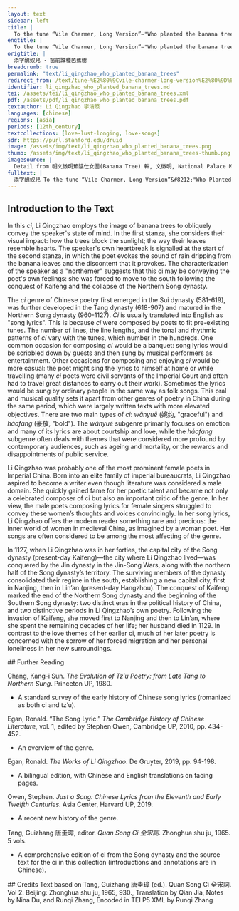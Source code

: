 ```yaml
---
layout: text
sidebar: left
title: |
  To the tune “Vile Charmer, Long Version”—"Who planted the banana trees in front of the window | 添字醜奴兒 · 窗前誰種芭蕉樹
engtitle: |
  To the tune “Vile Charmer, Long Version”—"Who planted the banana trees in front of the window
origtitle: |
  添字醜奴兒 · 窗前誰種芭蕉樹
breadcrumb: true
permalink: "text/li_qingzhao_who_planted_banana_trees"
redirect_from: /text/tune-%E2%80%9Cvile-charmer-long-version%E2%80%9D%E2%80%94who-planted-banana-trees-front-window
identifier: li_qingzhao_who_planted_banana_trees.md
tei: /assets/tei/li_qingzhao_who_planted_banana_trees.xml
pdf: /assets/pdf/li_qingzhao_who_planted_banana_trees.pdf
textauthor: Li Qingzhao 李清照
languages: [chinese]
regions: [asia]
periods: [12th_century]
textcollections: [love-lust-longing, love-songs]
sdr: https://purl.stanford.edu/druid 
image: /assets/img/text/li_qingzhao_who_planted_banana_trees.png
thumb: /assets/img/text/li_qingzhao_who_planted_banana_trees-thumb.png
imagesource: |
  Detail from 明文徵明蕉陰仕女圖(Banana Tree) 軸, 文徵明, National Palace Museum, Accession Number: K2A001339N000000000PAA [Public Domian]
fulltext: |
  添字醜奴兒 To the tune “Vile Charmer, Long Version”&#8212;"Who Planted" 窗前誰種芭蕉樹， Who planted the banana trees in front of the window? 陰滿中庭。 The shade fills up the courtyard. 陰滿中庭。 The shade fills up the courtyard. 葉葉心心 One leaf after another, one heart after another, 舒捲有餘情。 folding and unfolding, with too much feeling. 傷心枕上三更雨， Heartbroken on the pillow, the rain in the third hourThe third hour of the traditional Chinese clock refers to the period between 11pm and 1am. 點滴霖霪。 drips on and on, 點滴霖霪。 drips on and on. 愁損北人， It saddens the northernerThe poet-speaker refers to herself here., 不慣起來聽。 who is not used to listening and thus rises from her bed. 
--- 
```

## Introduction to the Text 
<p>In this <em>ci</em>, Li Qingzhao employs the image of banana trees to obliquely convey the speaker's state of mind. In the first stanza, she considers their visual impact: how the trees block the sunlight; the way their leaves resemble hearts. The speaker's own heartbreak is signalled at the start of the second stanza, in which the poet evokes the sound of rain dripping from the banana leaves and the discontent that it provokes. The characterization of the speaker as a "northerner" suggests that this ci may be conveying the poet's own feelings: she was forced to move to the south following the conquest of Kaifeng and the collapse of the Northern Song dynasty.</p> <p>The <em>ci</em> genre of Chinese poetry first emerged in the Sui dynasty (581-619), was further developed in the Tang dynasty (618-907) and matured in the Northern Song dynasty (960-1127). <em>Ci</em> is usually translated into English as "song lyrics". This is because <em>ci</em> were composed by poets to fit pre-existing tunes. The number of lines, the line lengths, and the tonal and rhythmic patterns of <em>ci</em> vary with the tunes, which number in the hundreds. One common occasion for composing <em>ci</em> would be a banquet: song lyrics would be scribbled down by guests and then sung by musical performers as entertainment. Other occasions for composing and enjoying <em>ci</em> would be more casual: the poet might sing the lyrics to himself at home or while travelling (many <em>ci</em> poets were civil servants of the Imperial Court and often had to travel great distances to carry out their work). Sometimes the lyrics would be sung by ordinary people in the same way as folk songs. This oral and musical quality sets it apart from other genres of poetry in China during the same period, which were largely written texts with more elevated objectives. There are two main types of <em>ci</em>: <em>wǎnyuē</em> (婉约, "graceful") and <em>háofàng</em> (豪放, "bold"). The <em>wǎnyuē</em> subgenre primarily focuses on emotion and many of its lyrics are about courtship and love, while the<em> háofàng</em> subgenre often deals with themes that were considered more profound by contemporary audiences, such as ageing and mortality, or the rewards and disappointments of public service.</p> <p>Li Qingzhao was probably one of the most prominent female poets in Imperial China. Born into an elite family of imperial bureaucrats, Li Qingzhao aspired to become a writer even though literature was considered a male domain. She quickly gained fame for her poetic talent and became not only a celebrated composer of ci but also an important critic of the genre. In her view, the male poets composing lyrics for female singers struggled to convey these women’s thoughts and voices convincingly. In her song lyrics, Li Qingzhao offers the modern reader something rare and precious: the inner world of women in medieval China, as imagined by a woman poet. Her songs are often considered to be among the most affecting of the genre.</p> <p>In 1127, when Li Qingzhao was in her forties, the capital city of the Song dynasty (present-day Kaifeng)—the city where Li Qingzhao lived—was conquered by the Jin dynasty in the Jin-Song Wars, along with the northern half of the Song dynasty’s territory. The surviving members of the dynasty consolidated their regime in the south, establishing a new capital city, first in Nanjing, then in Lin’an (present-day Hangzhou). The conquest of Kaifeng marked the end of the Northern Song dynasty and the beginning of the Southern Song dynasty: two distinct eras in the political history of China, and two distinctive periods in Li Qingzhao’s own poetry. Following the invasion of Kaifeng, she moved first to Nanjing and then to Lin’an, where she spent the remaining decades of her life; her husband died in 1129. In contrast to the love themes of her earlier ci, much of her later poetry is concerned with the sorrow of her forced migration and her personal loneliness in her new surroundings.</p>
## Further Reading 
<p>Chang, Kang-i Sun. <em>The Evolution of Tz’u Poetry: from Late Tang to Northern Sung</em>. Princeton UP, 1980.</p> <ul> <li>A standard survey of the early history of Chinese song lyrics (romanized as both ci and tz’u).</li> </ul> <p>Egan, Ronald. “The Song Lyric.” <em>The Cambridge History of Chinese Literature</em>, vol. 1, edited by Stephen Owen, Cambridge UP, 2010, pp. 434-452.</p> <ul> <li>An overview of the genre.</li> </ul> <p>Egan, Ronald. <em>The Works of Li Qingzhao</em>. De Gruyter, 2019, pp. 94-198.</p> <ul> <li>A bilingual edition, with Chinese and English translations on facing pages.</li> </ul> <p>Owen, Stephen. <em>Just a Song: Chinese Lyrics from the Eleventh and Early Twelfth Centuries</em>. Asia Center, Harvard UP, 2019.</p> <ul> <li>A recent new history of the genre.</li> </ul> <p>Tang, Guizhang 唐圭璋, editor. <em>Quan Song Ci 全宋詞</em>. Zhonghua shu ju, 1965. 5 vols.</p> <ul> <li>A comprehensive edition of ci from the Song dynasty and the source text for the ci in this collection (introductions and annotations are in Chinese).</li> </ul>
## Credits
Text based on Tang, Guizhang 唐圭璋 (ed.). Quan Song Ci 全宋詞. Vol 2. Beijing: Zhonghua shu ju, 1965, 930., Translation by Qian Jia, Notes by Nina Du,  and Runqi Zhang, Encoded in TEI P5 XML by Runqi Zhang
